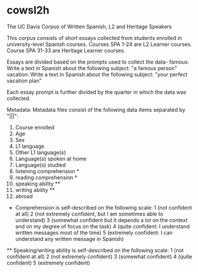 # cowsl2h
The UC Davis Corpus of Written Spanish, L2 and Heritage Speakers

This corpus consists of short essays collected from students enrolled in university-level Spanish courses. Courses SPA 1-24 are L2 Learner courses. Course SPA 31-33 are Heritage Learner courses.

Essays are divided based on the prompts used to collect the data-
famous: Write a text in Spanish about the following subject: "a famous person"
vacation: Write a text in Spanish about the following subject: "your perfect vacation plan"

Each essay prompt is further divided by the quarter in which the data was collected.

Metadata:
Metadata files consist of the following data items separated by "|||":
1) Course enrolled
2) Age
3) Sex
4) L1 language
5) Other L1 language(s)
6) Language(s) spoken at home
7) Language(s) studied
8) listening comprehension *
9) reading comprehension *
10) speaking ability **
11) writing ability **
12) abroad

* Comprehension is self-described on the following scale:
1 (not confident at all)
2 (not extremely confident, but I am sometimes able to understand)
3 (somewhat confident but it depends a lot on the context and on my degree of focus on the task)
4 (quite confident: I understand written messages most of the time)
5 (extremely confident: I can understand any written message in Spanish)

** Speaking/writing ability is self-described on the following scale:
1 (not confident at all)
2 (not extremely confident)
3 (somewhat confident)
4 (quite confident)
5 (extremely confident)
